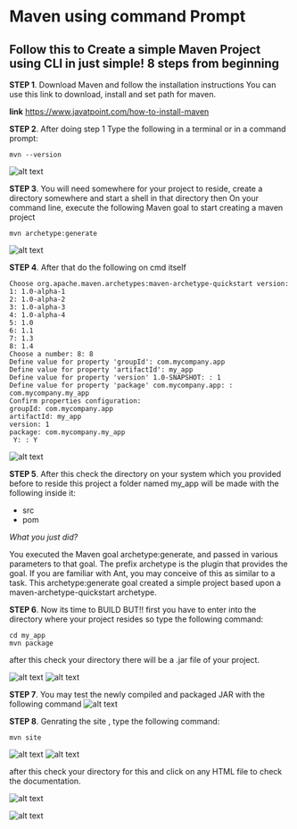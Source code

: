 # Maven using command Prompt
##  Follow this to Create a simple Maven Project using CLI in just simple! 8 steps from beginning
**STEP 1**. Download Maven and follow the installation instructions
You can use this link to download, install and set path for maven.

**link** https://www.javatpoint.com/how-to-install-maven

**STEP 2**. After doing step 1 Type the following in a terminal or in a command prompt: 
```shell
mvn --version 
```
![alt text](https://github.com/sumyak/Apache-Maven/blob/master/cmd/target/site/images/logos/Screenshot%20(111).png?raw=true)

**STEP 3**. You will need somewhere for your project to reside, create a directory somewhere and start a shell in that directory then On your command line, execute the following Maven goal to start creating a maven project
```shell
mvn archetype:generate
```
![alt text](https://github.com/sumyak/Apache-Maven/blob/master/cmd/target/site/images/logos/1%20(2).png?raw=true)

**STEP 4**. After that do the following on cmd itself
```shell
Choose org.apache.maven.archetypes:maven-archetype-quickstart version:
1: 1.0-alpha-1
2: 1.0-alpha-2
3: 1.0-alpha-3
4: 1.0-alpha-4
5: 1.0
6: 1.1
7: 1.3
8: 1.4
Choose a number: 8: 8
Define value for property 'groupId': com.mycompany.app
Define value for property 'artifactId': my_app
Define value for property 'version' 1.0-SNAPSHOT: : 1
Define value for property 'package' com.mycompany.app: : com.mycompany.my_app
Confirm properties configuration:
groupId: com.mycompany.app
artifactId: my_app
version: 1
package: com.mycompany.my_app
 Y: : Y
 ```
 ![alt text](https://github.com/sumyak/Apache-Maven/blob/master/cmd/target/site/images/logos/2%20(2).png?raw=true)
 
 **STEP 5**. After this check the directory on your system which you provided before to reside this project a folder named my_app
 will be made with the following inside it:
 * src
 * pom
 
 *What you just did?* 
 
You executed the Maven goal archetype:generate, and passed in various parameters to that goal. The prefix archetype is the plugin that provides the goal. If you are familiar with Ant, you may conceive of this as similar to a task. This archetype:generate goal created a simple project based upon a maven-archetype-quickstart archetype.

**STEP 6**. Now its time to BUILD  BUT!! first you have to enter into the directory where your project resides so type the following command:
```shell
cd my_app
mvn package
```
after this check your directory there will be a .jar file of your project.

![alt text](https://github.com/sumyak/Apache-Maven/blob/master/cmd/target/site/images/logos/3%20(2).png?raw=true)
![alt text](https://github.com/sumyak/Apache-Maven/blob/master/cmd/target/site/images/logos/4%20(2).png?raw=true)

**STEP 7**. You may test the newly compiled and packaged JAR with the following command
![alt text](https://github.com/sumyak/Apache-Maven/blob/master/cmd/target/site/images/logos/5%20(2).png?raw=true)

**STEP 8**. Genrating the site , type the following command:
```
mvn site
```
![alt text](https://github.com/sumyak/Apache-Maven/blob/master/cmd/target/site/images/logos/6%20(2).png?raw=true)
![alt text](https://github.com/sumyak/Apache-Maven/blob/master/cmd/target/site/images/logos/7%20(2).png?raw=true)

after this check your directory for this and click on any HTML file to check the documentation.

![alt text](https://github.com/sumyak/Apache-Maven/blob/master/cmd/target/site/images/logos/8%20(2).png?raw=true)

![alt text](https://github.com/sumyak/Apache-Maven/blob/master/cmd/target/site/images/logos/9%20(2).png?raw=true)



 






